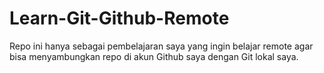 # Learn-Git-Github-Remote
Repo ini hanya sebagai pembelajaran saya yang ingin belajar remote agar bisa menyambungkan repo di akun Github saya dengan Git lokal saya.
